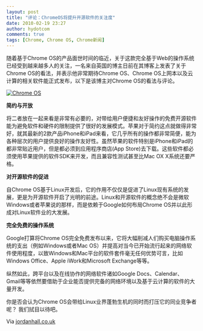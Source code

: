```yaml
---
layout: post
title: "评论：ChromeOS将提升开源软件的关注度"
date: 2010-02-19 23:27
author: hydotcom
comments: true
tags: [Chrome, Chrome OS, Chrome新闻]
---
```

随着基于Chrome OS的产品面世时间的临近，关于这款完全基于Web的操作系统已经受到越来越多人的关注，一名来自英国的博主日前在其博客上发表了关于Chrome OS的看法，并表示他非常期待Chrome OS、Chrome OS上网本以及云计算的相关软件能正式发布，以下是该博主对Chrome OS的看法与评论。

<a href="http://img.chromi.org/2010/02/Chrome-OS.jpg">![](http://img.chromi.org/2010/02/Chrome-OS.jpg "Chrome OS")</a>

**简约与开放**

将二者放在一起来看是非常有必要的，对带给用户便捷和友好操作的免费开源软件能为避免软件和硬件的限制提供了很好的发展模式。苹果对于简约这点就做得非常好，就其最新的2款产品iPhone和iPad来看，它几乎所有的操作都非常简便，能为各种层次的用户提供良好的操作友好性。虽然苹果的软件特别是iPhone和iPad的都非常贴近用户，但是都必须到应用程序商店(App Store)去下载。这些软件都必须使用苹果提供的软件SDK来开发，而且兼容性测试甚至比Mac OX X系统还要严格。
<!--more-->
**对开源软件的促进**

自Chrome OS基于Linux开发后，它的作用不仅仅是促进了Linux现有系统的发展，更是为开源软件开启了光明的前途。Linux和开源软件的概念绝不会是微软Windows或者苹果说的那样，而是依赖于Google如何布局Chrome OS并以此形成对Linux软件业的大发展。

**完全免费的操作系统**

Google打算将Chrome OS完全免费发布以来，它将大幅削减人们购买电脑操作系统的支出（例如Windows或者Mac OS）并提高对当今已开始流行起来的网络软件使用程度，以致Windows和Mac平台的软件套件毫无任何优势可言，比如Windows Office、Apple iWork和Microsoft Exchange等等。

纵然如此，跨平台以及在线协作的网络软件诸如Google Docs、Calendar、Gmail等等依然要借助于企业能否提供完备的网络环境以及基于云计算的软件的大量开发。

你是否会认为Chrome OS会带给Linux业界蓬勃生机的同时而打压它的同业竞争者呢？ 我们拭目以待吧。

Via [jordanhall.co.uk](http://jordanhall.co.uk/general-articles/google-chrome-os-raising-awareness-of-open-source-software-0102335/)
